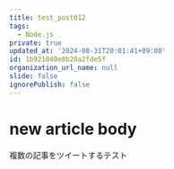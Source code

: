 ```yaml
---
title: test_post012
tags:
  - Node.js
private: true
updated_at: '2024-08-31T20:01:41+09:00'
id: 1b921840e8b20a2fde5f
organization_url_name: null
slide: false
ignorePublish: false
---
```

# new article body
複数の記事をツイートするテスト
